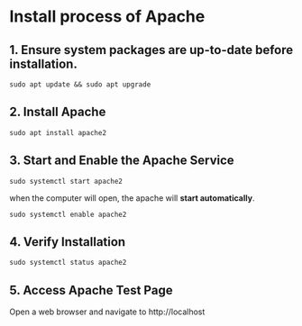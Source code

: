 # Install process of  Apache 

## 1. Ensure system packages are up-to-date before installation.

```
sudo apt update && sudo apt upgrade
```

## 2. Install Apache

```
sudo apt install apache2 
```
## 3. Start and Enable the Apache Service

```
sudo systemctl start apache2  

```
when the computer will open, the apache will **start automatically**.
```
sudo systemctl enable apache2
```

## 4. Verify Installation

```
sudo systemctl status apache2 
```
## 5. Access Apache Test Page

Open a web browser and navigate to http://localhost


